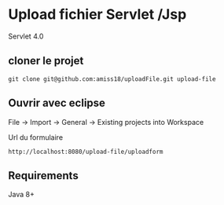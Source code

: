 # Upload fichier Servlet /Jsp

Servlet 4.0

## cloner le projet
`git clone git@github.com:amiss18/uploadFile.git upload-file`

## Ouvrir avec eclipse
File -> Import -> General -> Existing projects into Workspace

Url du formulaire

```text
http://localhost:8080/upload-file/uploadform
```

## Requirements
Java 8+